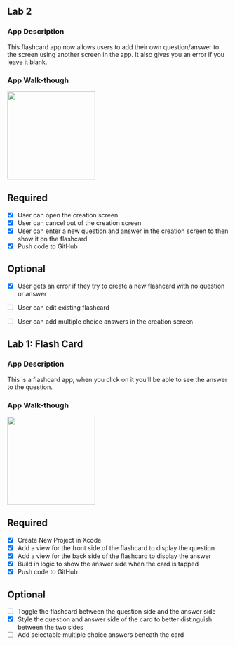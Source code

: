 ## Lab 2

### App Description
This flashcard app now allows users to add their own question/answer to the screen using another screen in the app. It also gives you an error if you leave it blank.  

### App Walk-though
<img src="https://user-images.githubusercontent.com/22526253/193472063-0d980efb-efa2-403e-a122-9a1cdd2dd094.gif" width=200><br>

## Required
- [x] User can open the creation screen
- [x] User can cancel out of the creation screen
- [x] User can enter a new question and answer in the creation screen to then show it on the flashcard
- [x] Push code to GitHub
## Optional
- [x] User gets an error if they try to create a new flashcard with no question or answer
- [ ] User can edit existing flashcard
- [ ] User can add multiple choice answers in the creation screen


## Lab 1: Flash Card

### App Description
This is a flashcard app, when you click on it you'll be able to see the answer to the question. 

### App Walk-though
<img src="https://user-images.githubusercontent.com/22526253/190436753-3ee9f3cf-92fd-49c0-b405-99bf01e1ba7b.gif" width=200><br>

## Required
- [x] Create New Project in Xcode
- [x] Add a view for the front side of the flashcard to display the question
- [x] Add a view for the back side of the flashcard to display the answer
- [x] Build in logic to show the answer side when the card is tapped
- [x] Push code to GitHub
## Optional
- [ ] Toggle the flashcard between the question side and the answer side
- [x] Style the question and answer side of the card to better distinguish between the two sides
- [ ] Add selectable multiple choice answers beneath the card
